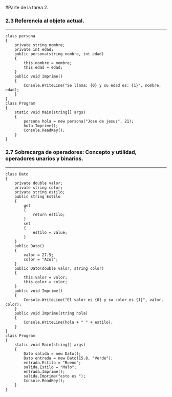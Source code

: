 
#Parte de la tarea 2.
###  2.3 Referencia al objeto actual.  
---
    class persona
    {
        private string nombre;
        private int edad;
        public persona(string nombre, int edad)
        {
            this.nombre = nombre;
            this.edad = edad;
        }
        public void Imprime()
        {
            Console.WriteLine("Se llama: {0} y su edad es: {1}", nombre, edad);
        }
    }
    class Program
    {
        static void Main(string[] args)
        {
            persona hola = new persona("Jose de jesus", 21);
            hola.Imprime();
            Console.ReadKey();
        }
    }

###  2.7 Sobrecarga de operadores: Concepto y utilidad, operadores unarios y binarios.
---
    class Dato
    {
        private double valor;
        private string color;
        private string estilo;
        public string Estilo 
        {
            get
            {
                return estilo;
            }
            set
            {
                estilo = value;
            }
        }
        public Dato()
        {
            valor = 27.5;
            color = "Azul";
        }
        public Dato(double valor, string color)
        {
            this.valor = valor;
            this.color = color;
        }
        public void Imprime()
        {
            Console.WriteLine("El valor es {0} y su color es {1}", valor, color);
        }
        public void Imprime(string hola)
        {
            Console.WriteLine(hola + " " + estilo);
        }
    }
    class Program
    {
        static void Main(string[] args)
        {
            Dato salida = new Dato();
            Dato entrada = new Dato(15.8, "Verde");
            entrada.Estilo = "Bueno";
            salida.Estilo = "Malo";
            entrada.Imprime();
            salida.Imprime("esto es ");
            Console.ReadKey();
        }
    }

  